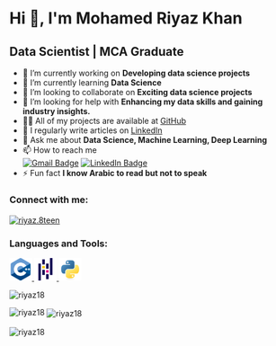 # Hi 👋, I'm Mohamed Riyaz Khan
## Data Scientist | MCA Graduate
- 🔭 I’m currently working on **Developing data science projects**
- 🌱 I’m currently learning **Data Science**
- 👯 I’m looking to collaborate on **Exciting data science projects**
- 🤝 I’m looking for help with **Enhancing my data skills and gaining industry insights.**
- 👨‍💻 All of my projects are available at [GitHub](https://github.com/Riyaz18?tab=repositories)
- 📝 I regularly write articles on [LinkedIn](https://www.linkedin.com/in/mohamedriyazkhan/)
- 💬 Ask me about **Data Science, Machine Learning, Deep Learning**
- 📫 How to reach me <br>
  <a href="mailto:nmohamedriyazkhan@gmail.com"><img src="https://img.shields.io/badge/Gmail-D14836?style=for-the-badge&logo=gmail&logoColor=white" alt="Gmail Badge"></a>
  <a href="https://www.linkedin.com/in/mohamedriyazkhan/"><img src="https://img.shields.io/badge/LinkedIn-0077B5?style=for-the-badge&logo=linkedin&logoColor=white" alt="LinkedIn Badge"></a>
- ⚡ Fun fact **I know Arabic to read but not to speak**

<h3 align="left">Connect with me:</h3>
<p align="left">
<a href="https://instagram.com/riyaz.8teen" target="blank"><img align="center" src="https://raw.githubusercontent.com/rahuldkjain/github-profile-readme-generator/master/src/images/icons/Social/instagram.svg" alt="riyaz.8teen" height="30" width="40" /></a>
</p>

<h3 align="left">Languages and Tools:</h3>
<p align="left"> <a href="https://www.w3schools.com/cpp/" target="_blank" rel="noreferrer"> <img src="https://raw.githubusercontent.com/devicons/devicon/master/icons/cplusplus/cplusplus-original.svg" alt="cplusplus" width="40" height="40"/> </a> <a href="https://pandas.pydata.org/" target="_blank" rel="noreferrer"> <img src="https://raw.githubusercontent.com/devicons/devicon/2ae2a900d2f041da66e950e4d48052658d850630/icons/pandas/pandas-original.svg" alt="pandas" width="40" height="40"/> </a> <a href="https://www.python.org" target="_blank" rel="noreferrer"> <img src="https://raw.githubusercontent.com/devicons/devicon/master/icons/python/python-original.svg" alt="python" width="40" height="40"/> </a> </p>


<p align="left"> <img src="https://komarev.com/ghpvc/?username=riyaz18&label=Profile%20views&color=0e75b6&style=flat" alt="riyaz18" /> </p>

<p><img align="left" src="https://github-readme-stats.vercel.app/api/top-langs?username=riyaz18&show_icons=true&locale=en&layout=compact" alt="riyaz18" /></p>

<p>&nbsp;<img align="center" src="https://github-readme-stats.vercel.app/api?username=riyaz18&show_icons=true&locale=en" alt="riyaz18" /></p>

<p><img align="center" src="https://github-readme-streak-stats.herokuapp.com/?user=riyaz18&" alt="riyaz18" /></p>
